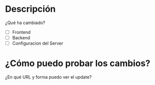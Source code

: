 # Descripción 
¿Qué ha cambiado?

- [ ] Frontend
- [ ] Backend
- [ ] Configuracion del Server

# ¿Cómo puedo probar los cambios?
¿En qué URL y forma puedo ver el update?
